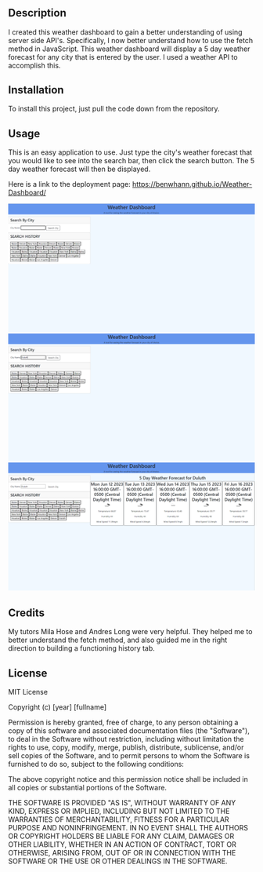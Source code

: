 # <Weather Dashboard>

## Description

I created this weather dashboard to gain a better understanding of using server side API's. Specifically, I now better understand how to use the fetch method in JavaScript. This weather dashboard will display a 5 day weather forecast for any city that is entered by the user. I used a weather API to accomplish this.

## Installation

To install this project, just pull the code down from the repository.

## Usage

This is an easy application to use. Just type the city's weather forecast that you would like to see into the search bar, then click the search button. The 5 day weather forecast will then be displayed.

Here is a link to the deployment page: https://benwhann.github.io/Weather-Dashboard/

![alt text](assets/images/SS1.png)
![alt text](assets/images/SS2.png)
![alt text](assets/images/SS3.png)

## Credits

My tutors Mila Hose and Andres Long were very helpful. They helped me to better understand the fetch method, and also guided me in the right direction to building a functioning history tab.

## License

MIT License

Copyright (c) [year] [fullname]

Permission is hereby granted, free of charge, to any person obtaining a copy
of this software and associated documentation files (the "Software"), to deal
in the Software without restriction, including without limitation the rights
to use, copy, modify, merge, publish, distribute, sublicense, and/or sell
copies of the Software, and to permit persons to whom the Software is
furnished to do so, subject to the following conditions:

The above copyright notice and this permission notice shall be included in all
copies or substantial portions of the Software.

THE SOFTWARE IS PROVIDED "AS IS", WITHOUT WARRANTY OF ANY KIND, EXPRESS OR
IMPLIED, INCLUDING BUT NOT LIMITED TO THE WARRANTIES OF MERCHANTABILITY,
FITNESS FOR A PARTICULAR PURPOSE AND NONINFRINGEMENT. IN NO EVENT SHALL THE
AUTHORS OR COPYRIGHT HOLDERS BE LIABLE FOR ANY CLAIM, DAMAGES OR OTHER
LIABILITY, WHETHER IN AN ACTION OF CONTRACT, TORT OR OTHERWISE, ARISING FROM,
OUT OF OR IN CONNECTION WITH THE SOFTWARE OR THE USE OR OTHER DEALINGS IN THE
SOFTWARE.
